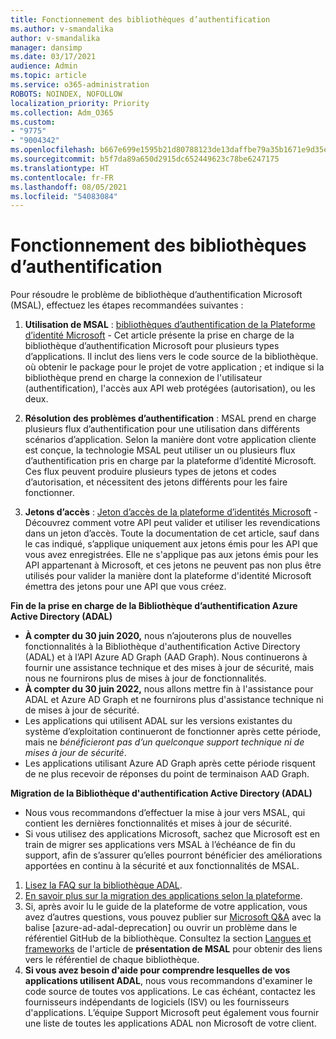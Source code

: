 ```yaml
---
title: Fonctionnement des bibliothèques d’authentification
ms.author: v-smandalika
author: v-smandalika
manager: dansimp
ms.date: 03/17/2021
audience: Admin
ms.topic: article
ms.service: o365-administration
ROBOTS: NOINDEX, NOFOLLOW
localization_priority: Priority
ms.collection: Adm_O365
ms.custom:
- "9775"
- "9004342"
ms.openlocfilehash: b667e699e1595b21d80788123de13daffbe79a35b1671e9d35eaa6cd980693db
ms.sourcegitcommit: b5f7da89a650d2915dc652449623c78be6247175
ms.translationtype: HT
ms.contentlocale: fr-FR
ms.lasthandoff: 08/05/2021
ms.locfileid: "54083084"
---
```

# <a name="working-with-authentication-libraries"></a>Fonctionnement des bibliothèques d’authentification

Pour résoudre le problème de bibliothèque d’authentification Microsoft (MSAL), effectuez les étapes recommandées suivantes :

1. **Utilisation de MSAL** : [bibliothèques d’authentification de la Plateforme d’identité Microsoft](https://docs.microsoft.com/azure/active-directory/develop/reference-v2-libraries) - Cet article présente la prise en charge de la bibliothèque d’authentification Microsoft pour plusieurs types d’applications. Il inclut des liens vers le code source de la bibliothèque. où obtenir le package pour le projet de votre application ; et indique si la bibliothèque prend en charge la connexion de l'utilisateur (authentification), l'accès aux API web protégées (autorisation), ou les deux.

2. **Résolution des problèmes d’authentification** : MSAL prend en charge plusieurs flux d’authentification pour une utilisation dans différents scénarios d’application. Selon la manière dont votre application cliente est conçue, la technologie MSAL peut utiliser un ou plusieurs flux d’authentification pris en charge par la plateforme d’identité Microsoft. Ces flux peuvent produire plusieurs types de jetons et codes d’autorisation, et nécessitent des jetons différents pour les faire fonctionner.

3. **Jetons d’accès** : [Jeton d’accès de la plateforme d’identités Microsoft](https://docs.microsoft.com/azure/active-directory/develop/access-tokens) - Découvrez comment votre API peut valider et utiliser les revendications dans un jeton d’accès. Toute la documentation de cet article, sauf dans le cas indiqué, s’applique uniquement aux jetons émis pour les API que vous avez enregistrées. Elle ne s'applique pas aux jetons émis pour les API appartenant à Microsoft, et ces jetons ne peuvent pas non plus être utilisés pour valider la manière dont la plateforme d'identité Microsoft émettra des jetons pour une API que vous créez.

**Fin de la prise en charge de la Bibliothèque d’authentification Azure Active Directory (ADAL)**

- **À compter du 30 juin 2020,** nous n’ajouterons plus de nouvelles fonctionnalités à la Bibliothèque d'authentification Active Directory (ADAL) et à l’API Azure AD Graph (AAD Graph). Nous continuerons à fournir une assistance technique et des mises à jour de sécurité, mais nous ne fournirons plus de mises à jour de fonctionnalités.
- **À compter du 30 juin 2022,** nous allons mettre fin à l'assistance pour ADAL et Azure AD Graph et ne fournirons plus d'assistance technique ni de mises à jour de sécurité.
- Les applications qui utilisent ADAL sur les versions existantes du système d’exploitation continueront de fonctionner après cette période, mais ne *bénéficieront pas d’un quelconque support technique ni de mises à jour de sécurité*.
- Les applications utilisant Azure AD Graph après cette période risquent de ne plus recevoir de réponses du point de terminaison AAD Graph.

**Migration de la Bibliothèque d'authentification Active Directory (ADAL)**

- Nous vous recommandons d’effectuer la mise à jour vers MSAL, qui contient les dernières fonctionnalités et mises à jour de sécurité.
- Si vous utilisez des applications Microsoft, sachez que Microsoft est en train de migrer ses applications vers MSAL à l’échéance de fin du support, afin de s’assurer qu’elles pourront bénéficier des améliorations apportées en continu à la sécurité et aux fonctionnalités de MSAL.

1. [Lisez la FAQ sur la bibliothèque ADAL](https://docs.microsoft.com/azure/active-directory/develop/msal-migration#frequently-asked-questions-faq).
2. [En savoir plus sur la migration des applications selon la plateforme](https://docs.microsoft.com/azure/active-directory/develop/msal-migration#migration-guidance).
3. Si, après avoir lu le guide de la plateforme de votre application, vous avez d’autres questions, vous pouvez publier sur [Microsoft Q&A](https://docs.microsoft.com/answers/topics/azure-ad-adal-deprecation.html) avec la balise [azure-ad-adal-deprecation] ou ouvrir un problème dans le référentiel GitHub de la bibliothèque. Consultez la section [Langues et frameworks](https://docs.microsoft.com/azure/active-directory/develop/msal-overview#languages-and-frameworks) de l'article de **présentation de MSAL** pour obtenir des liens vers le référentiel de chaque bibliothèque.
4. **Si vous avez besoin d'aide pour comprendre lesquelles de vos applications utilisent ADAL**, nous vous recommandons d'examiner le code source de toutes vos applications. Le cas échéant, contactez les fournisseurs indépendants de logiciels (ISV) ou les fournisseurs d'applications. L’équipe Support Microsoft peut également vous fournir une liste de toutes les applications ADAL non Microsoft de votre client.







